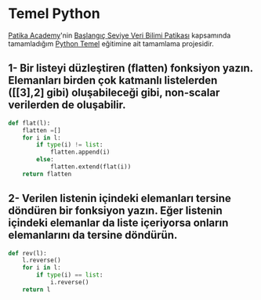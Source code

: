 # Temel Python

 [Patika Academy](https://academy.patika.dev/)'nin [Başlangıç Seviye Veri Bilimi Patikası](https://academy.patika.dev/paths/baslangic-seviye-veri-bilimi-patikasi) kapsamında tamamladığım [Python Temel](https://academy.patika.dev/courses/python-temel) eğitimine ait tamamlama projesidir.

 ## 1- Bir listeyi düzleştiren (flatten) fonksiyon yazın. Elemanları birden çok katmanlı listelerden ([[3],2] gibi) oluşabileceği gibi, non-scalar verilerden de oluşabilir.

```python
def flat(l):
    flatten =[]
    for i in l:
        if type(i) != list:
            flatten.append(i)
        else:
            flatten.extend(flat(i))
    return flatten
```

## 2- Verilen listenin içindeki elemanları tersine döndüren bir fonksiyon yazın. Eğer listenin içindeki elemanlar da liste içeriyorsa onların elemanlarını da tersine döndürün.
```python
def rev(l):
    l.reverse()
    for i in l:
        if type(i) == list:
            i.reverse()    
    return l
```
